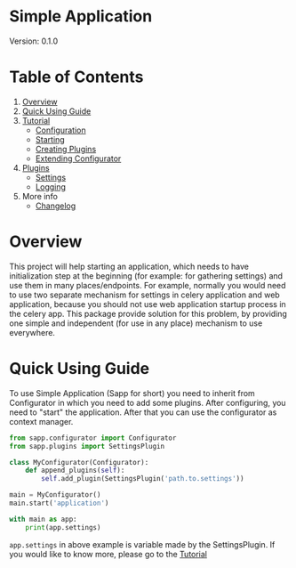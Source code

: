 # Simple Application

Version: 0.1.0

# Table of Contents
1. [Overview](#overview)
2. [Quick Using Guide](#quick-using-guide)
3. [Tutorial](docs/tutorial.md)
    * [Configuration](docs/tutorial.md#configuration)
    * [Starting](docs/tutorial.md#starting)
    * [Creating Plugins](docs/tutorial.md#creating-plugins)
    * [Extending Configurator](docs/tutorial.md#extending-configurator)
4. [Plugins](docs/plugins.md)
    * [Settings](docs/plugins.md#settings)
    * [Logging](docs/plugins.md#logging)
5. More info
    * [Changelog](docs/CHANGELOG.md)


# Overview

This project will help starting an application, which needs to have initialization
step at the beginning (for example: for gathering settings) and use them in many
places/endpoints.
For example, normally you would need to use two separate mechanism for settings
in celery application and web application, because you should not use web
application startup process in the celery app. This package provide solution
for this problem, by providing one simple and independent (for use in any place)
mechanism to use everywhere.

# Quick Using Guide

To use Simple Application (Sapp for short) you need to inherit from Configurator
in which you need to add some plugins. After configuring, you need to "start"
the application. After that you can use the configurator as context manager.

```python
from sapp.configurator import Configurator
from sapp.plugins import SettingsPlugin

class MyConfigurator(Configurator):
    def append_plugins(self):
        self.add_plugin(SettingsPlugin('path.to.settings'))

main = MyConfigurator()
main.start('application')

with main as app:
    print(app.settings)

```

`app.settings` in above example is variable made by the SettingsPlugin.
If you would like to know more, please go to the [Tutorial](docs/tutorial.md)
